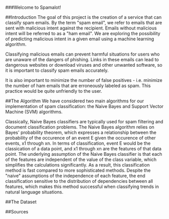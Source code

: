 ###Welcome to Spamalot!

##Introduction
The goal of this project is the creation of a service that can classify
spam emails. By the term "spam email", we refer to emails that are sent with
malicious intent against the recipient. Emails without malicious intent will be
referred to as a "ham email". We are exploring the possibility of predicting
malicious intent in a given email using a machine learning algorithm.

Classifying malicious emails can prevent harmful situations for users who are
unaware of the dangers of phishing. Links in these emails can lead to dangerous
websites or download viruses and other unwanted software, so it is important
to classify spam emails accurately.

It is also important to minimize the number of false positives - i.e. minimize
the number of ham emails that are erroneously labeled as spam. This practice 
would be quite unfriendly to the user.

##The Algorithm
We have considered two main algorithms for our implementation of spam
classification: the Naive Bayes and Support Vector Machine (SVM) algorithms.

Classically, Naive Bayes classifiers are typically used for spam filtering and
document classification problems. The Naive Bayes algorithm relies on Bayes'
probability theorem, which expresses a relationship between the probability
of the occurence of an event E given the occurence of other events, x1 through
xn. In terms of classification, event E would be the classication of a data 
point, and x1 through xn are the features of that data point. The underlying
assumption of the Naive Bayes classifier is that each of the features are 
independent of the value of the class variable, which simplifies the
calculations significantly. As a result, this classification method is fast
compared to more sophisticated methods. Despite the "naive" assumptions of the
independence of each feature, the end classification sensitive to the
distribution of dependencies between all features, which makes this method 
successful when classifying trends in natural language situations.



##The Dataset


##Sources
